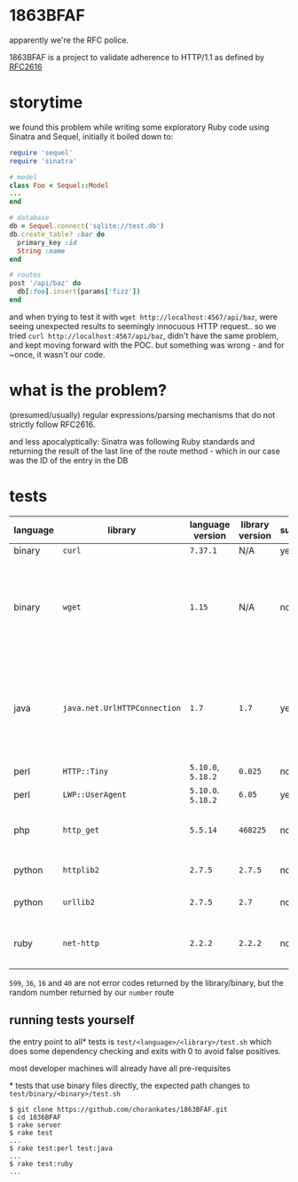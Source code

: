 # 1863BFAF
apparently we're the RFC police.

1863BFAF is a project to validate adherence to HTTP/1.1 as defined by [RFC2616](https://www.ietf.org/rfc/rfc2616.txt)

# storytime

we found this problem while writing some exploratory Ruby code using Sinatra and Sequel, initially it boiled down to:
```rb
require 'sequel'
require 'sinatra'

# model
class Foo < Sequel::Model
...
end

# database
db = Sequel.connect('sqlite://test.db')
db.create_table? :bar do
  primary_key :id
  String :name
end

# routes
post '/api/baz' do
  db[:foo].insert(params['fizz'])
end

```

and when trying to test it with `wget http://localhost:4567/api/baz`, were seeing unexpected results to seemingly innocuous HTTP request.. so we tried `curl http://localhost:4567/api/baz`, didn't have the same problem, and kept moving forward with the POC. but something was wrong - and for ~once, it wasn't our code.

# what is the problem?

(presumed/usually) regular expressions/parsing mechanisms that do not strictly follow RFC2616.

and less apocalyptically: Sinatra was following Ruby standards and returning the result of the last line of the route method - which in our case was the ID of the entry in the DB

# tests
language     | library          | language version | library version  | success? | context
-------------|------------------|------------------|------------------|----------|---------
binary       | `curl`           | `7.37.1` | N/A | yes       |
binary       | `wget`           | `1.15`   | N/A | no        | (number) `ERROR -1: Malformed status line.`, additionally: reported with exit code 4, 'Network failure.'
java         | `java.net.UrlHTTPConnection` | `1.7` | `1.7` | yes/no  | (number) body is conflated as HTTP status code, that even when invalid, no error is raised - so we raise our own
perl         | `HTTP::Tiny`     | `5.10.0`,  `5.18.2` | `0.025` | no       | (number) `ERROR: 599`
perl         | `LWP::UserAgent` | `5.10.0`. `5.18.2` | `6.05` | yes      |
php          | `http_get`       | `5.5.14` | `468225` | no       | (number) <unknown, bug in reporting>
python       | `httplib2`       | `2.7.5`  | `2.7.5` | no       | (number) `BadStatusLine: HTTP/1.1 36`
python       | `urllib2`        | `2.7.5`  | `2.7`   | no       | (number) `BadStatusLine: HTTP/1.1 16`
ruby         | `net-http`       | `2.2.2`  | `2.2.2` | no       | (number) `wrong status line: "HTTP/1.1 40  "`

`599`, `36`, `16` and `40` are not error codes returned by the library/binary, but the random number returned by our `number` route

## running tests yourself

the entry point to all* tests is `test/<language>/<library>/test.sh` which does some dependency checking and exits with 0 to avoid false positives.

most developer machines will already have all pre-requisites

\* tests that use binary files directly, the expected path changes to `test/binary/<binary>/test.sh`

```
$ git clone https://github.com/chorankates/1863BFAF.git
$ cd 1836BFAF
$ rake server
$ rake test
...
$ rake test:perl test:java
...
$ rake test:ruby
...
```
